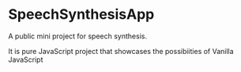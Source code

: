 # SpeechSynthesisApp
A public mini project for speech synthesis.

It is pure JavaScript project that showcases the possibiities of Vanilla JavaScript
